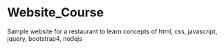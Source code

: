 # Website_Course
Sample website for a restaurant to learn concepts of html, css, javascript, jquery, bootstrap4, nodejs
